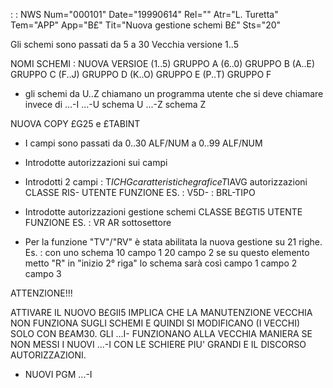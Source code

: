 :  : NWS Num="000101" Date="19990614" Rel="" Atr="L. Turetta" Tem="APP" App="B£" Tit="Nuova gestione schemi B£" Sts="20"

Gli schemi sono passati da 5 a 30
Vecchia versione 1..5

NOMI SCHEMI :  NUOVA VERSIOE
                                   (1..5) GRUPPO A
                                   (6..0) GRUPPO B
                                   (A..E) GRUPPO C
                                   (F..J) GRUPPO D
                                   (K..O) GRUPPO E
                                   (P..T) GRUPPO F

- gli schemi da U..Z chiamano un programma utente che si deve chiamare invece di ...-I
                               ...-U    schema U
                               ...-Z     schema Z

NUOVA COPY £G25 e £TABINT
- I campi sono passati da 0..30 ALF/NUM a 0..99 ALF/NUM
- Introdotte autorizzazioni sui campi
- Introdotti 2 campi :  T$ICHG caratteristiche grafice
                                       T$IAVG autorizzazioni
CLASSE RIS-
UTENTE
FUNZIONE ES. :  V5D- :  BRL-TIPO

- Introdotte autorizzazioni gestione schemi
CLASSE B£GTI5
UTENTE
FUNZIONE ES. :  VR
                                 AR     sottosettore

- Per la funzione "TV"/"RV" è stata abilitata la nuova gestione su 21 righe. Es. :  con uno schema
10 campo 1
20 campo 2                  se su questo elemento metto "R" in "inizio 2° riga" lo schema sarà così
campo 1
campo 2 campo 3

ATTENZIONE!!!

ATTIVARE IL NUOVO B£GII5 IMPLICA CHE LA MANUTENZIONE VECCHIA NON FUNZIONA SUGLI SCHEMI E QUINDI SI
MODIFICANO (I VECCHI) SOLO CON B£AM30.
GLI ...I- FUNZIONANO ALLA VECCHIA MANIERA SE NON MESSI I NUOVI ...-I CON LE SCHIERE PIU' GRANDI E IL DISCORSO AUTORIZZAZIONI.

- NUOVI PGM ...-I


